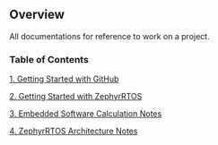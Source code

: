 ## Overview

All documentations for reference to work on a project.

### Table of Contents  
[1. Getting Started with GitHub](Github_Getting_Started.md)

[2. Getting Started with ZephyrRTOS](Zephyr_Getting_Started.md) 

[3. Embedded Software Calculation Notes](Calculation_Notes.md)

[4. ZephyrRTOS Architecture Notes](Zephyr_Notes.md)